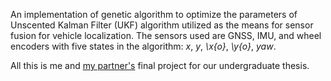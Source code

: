 An implementation of genetic algorithm to optimize the parameters of Unscented Kalman Filter (UKF) algorithm utilized as the means for sensor fusion for vehicle localization.
The sensors used are GNSS, IMU, and wheel encoders with five states in the algorithm: _x_, _y_, _\x{o}_, _\y{o}_, _yaw_.

All this is me and [my partner's](https://github.com/anzulfa) final project for our undergraduate thesis.
